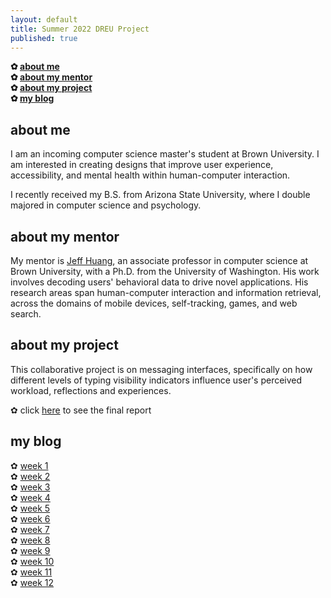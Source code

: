 ```yaml
---
layout: default
title: Summer 2022 DREU Project 
published: true
---
```


**✿ [about me](https://momentine.github.io/#about-me)**  <br>
**✿ [about my mentor](https://momentine.github.io/#about-my-mentor)**   <br>
**✿ [about my project](https://momentine.github.io/#about-my-project)**  <br>
**✿ [my blog](https://momentine.github.io/#my-blog)** 

## about me

I am an incoming computer science master's student at Brown University. I am interested in creating designs that improve user experience, accessibility, and mental health within human-computer interaction.

I recently received my B.S. from Arizona State University, where I double majored in computer science and psychology. 

## about my mentor

My mentor is [Jeff Huang](https://jeffhuang.com/), an associate professor in computer science at Brown University, with a Ph.D. from the University of Washington. His work involves decoding users' behavioral data to drive novel applications. His research areas span human-computer interaction and information retrieval, across the domains of mobile devices, self-tracking, games, and web search.


## about my project

This collaborative project is on messaging interfaces, specifically on how different levels of typing visibility indicators influence user's perceived workload, reflections and experiences. 

✿ click [here](files/paper.pdf) to see the final report

## my blog
✿ [week 1](https://momentine.github.io/week1/) <br>
✿ [week 2](https://momentine.github.io/week2/) <br>
✿ [week 3](https://momentine.github.io/week3/) <br>
✿ [week 4](https://momentine.github.io/week4/) <br>
✿ [week 5](https://momentine.github.io/week5/) <br>
✿ [week 6](https://momentine.github.io/week6/) <br>
✿ [week 7](https://momentine.github.io/week7/) <br>
✿ [week 8](https://momentine.github.io/week8/) <br>
✿ [week 9](https://momentine.github.io/week9/) <br>
✿ [week 10](https://momentine.github.io/week10/) <br>
✿ [week 11](https://momentine.github.io/week11/) <br>
✿ [week 12](https://momentine.github.io/week12/) <br>

